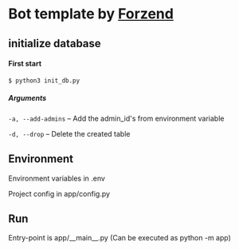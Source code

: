 # Bot template by [Forzend](https://t.me/Forzend)

## initialize database

#### First start
`$ python3 init_db.py`

##### Arguments
`-a, --add-admins` – Add the admin_id's from environment 
variable

`-d, --drop` – Delete the created table

## Environment

Environment variables in .env

Project config in app/config.py

## Run
Entry-point is app/\_\_main__.py 
(Can be executed as python -m app)